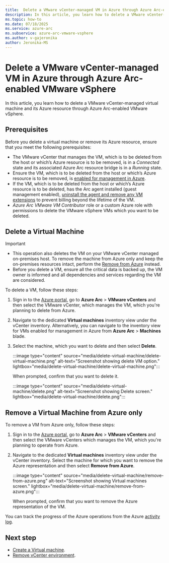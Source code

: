 ```yaml
---
title:  Delete a VMware vCenter-managed VM in Azure through Azure Arc-enabled VMware vSphere
description: In this article, you learn how to delete a VMware vCenter-managed virtual machine and its Azure resource through Azure Arc-enabled VMware vSphere.
ms.topic: how-to 
ms.date: 07/18/2025
ms.service: azure-arc
ms.subservice: azure-arc-vmware-vsphere
ms.author: v-gajeronika
author: Jeronika-MS
---
```


# Delete a VMware vCenter-managed VM in Azure through Azure Arc-enabled VMware vSphere

In this article, you learn how to delete a VMware vCenter-managed virtual machine and its Azure resource through Azure Arc-enabled VMware vSphere.

## Prerequisites

Before you delete a virtual machine or remove its Azure resource, ensure that you meet the following prerequisites: 

- The VMware vCenter that manages the VM, which is to be deleted from the host or which’s Azure resource is to be removed, is in a *Connected* state and its associated Azure Arc resource bridge is in a *Running* state.
- Ensure the VM, which is to be deleted from the host or which’s Azure resource is to be removed, is [enabled for management in Azure](browse-and-enable-vcenter-resources-in-azure.md).
- If the VM, which is to be deleted from the host or which’s Azure resource is to be deleted, has the Arc agent installed (guest management enabled), [uninstall the agent and remove any VM extensions](/azure/azure-arc/servers/manage-agent?toc=%2Fazure%2Fazure-arc%2Fvmware-vsphere%2Ftoc.json&tabs=windows#uninstall-the-agent) to prevent billing beyond the lifetime of the VM.
- *Azure Arc VMware VM Contributor* role or a custom Azure role with permissions to delete the VMware vSphere VMs which you want to be deleted.
	
## Delete a Virtual Machine

>[!Important] 
>- This operation also deletes the VM on your VMware vCenter managed on-premises host. To remove the machine from Azure only and keep the on-premises resources intact, perform the [Remove from Azure](#remove-a-virtual-machine-from-azure-only) instead.
>- Before you delete a VM, ensure all the critical data is backed up, the VM owner is informed and all dependencies and services regarding the VM are considered. 

To delete a VM, follow these steps:

1. Sign in to the [Azure portal](https://portal.azure.com/), go to **Azure Arc** > **VMware vCenters** and then select the VMware vCenter, which manages the VM, which you're planning to delete from Azure.
2. Navigate to the dedicated **Virtual machines** inventory view under the vCenter inventory. Alternatively, you can navigate to the inventory view for VMs enabled for management in Azure from **Azure Arc** > **Machines** blade.
3. Select the machine, which you want to delete and then select **Delete**.
 
   :::image type="content" source="media/delete-virtual-machine/delete-virtual-machine.png" alt-text="Screenshot showing delete VM option." lightbox="media/delete-virtual-machine/delete-virtual-machine.png":::

   When prompted, confirm that you want to delete it.
 
    :::image type="content" source="media/delete-virtual-machine/delete.png" alt-text="Screenshot showing Delete screen." lightbox="media/delete-virtual-machine/delete.png":::

## Remove a Virtual Machine from Azure only

To remove a VM from Azure only, follow these steps: 

1. Sign in to the [Azure portal](https://portal.azure.com/), go to **Azure Arc** > **VMware vCenters** and then select the VMware vCenters which manages the VM, which you're planning to operate from Azure. 
2. Navigate to the dedicated **Virtual machines** inventory view under the vCenter inventory. Select the machine for which you want to remove the Azure representation and then select **Remove from Azure**.

   :::image type="content" source="media/delete-virtual-machine/remove-from-azure.png" alt-text="Screenshot showing Virtual machines screen." lightbox="media/delete-virtual-machine/remove-from-azure.png":::

   When prompted, confirm that you want to remove the Azure representation of the VM.

You can track the progress of the Azure operations from the Azure [activity log](https://ms.portal.azure.com/#view/Microsoft_Azure_ActivityLog/ActivityLogBlade).

## Next step

- [Create a Virtual machine](create-virtual-machine.md).
- [Remove vCenter environment](remove-vcenter-from-arc-vmware.md).
